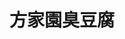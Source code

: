 ---
title: "方家園臭豆腐"
description: "方家園臭豆腐"
layout: shop
keywords:
  - 美食競賽
  - 台灣美食
  - 美食精選
datePublished: "2025-06-30"
dateModified: "2025-07-02"
city: "新北市"
district: "永和區"
address: "新北市永和區永平路26號"
phone: "0222319922"
geo: "25.008913667984267, 121.51328997827133"
google_map: "https://maps.app.goo.gl/bS8PTyzoeAxGKuGo7"
footinder: "https://footinder.com.tw/%E6%96%B0%E5%8C%97%E5%B8%82%E6%B0%B8%E5%92%8C%E5%8D%80/362067/"
official: ""
award:
  - name: "夜市王"
    year: "2024"
    entries:
      - nightMarket: "樂華夜市"
        food_type: "臭豆腐"
        rank: "第二名"

---